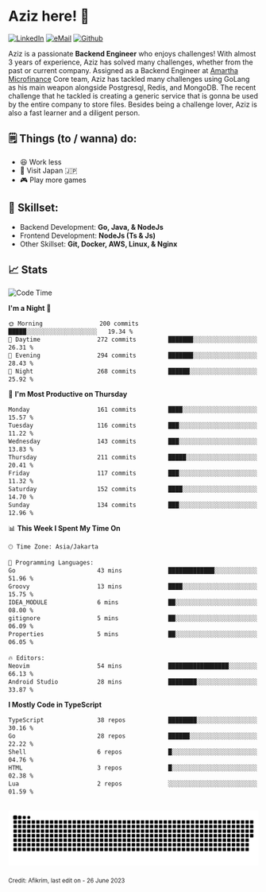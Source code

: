 # Aziz here! 👋

[![LinkedIn](https://img.shields.io/static/v1?message=afikrim&logo=linkedin&label=&color=0077B5&logoColor=white&labelColor=&style=for-the-badge)](https://www.linkedin.com/in/afikrim)
[![eMail](https://img.shields.io/static/v1?message=afikrim10@gmail.com&logo=gmail&label=&color=D14836&logoColor=white&labelColor=&style=for-the-badge)](mailto:afikrim10@gmail.com)
[![Github](https://komarev.com/ghpvc/?username=afikrim&label=Visitors&style=for-the-badge)](https://www.github.com/afikrim)

<!--Introduction-->
Aziz is a passionate **Backend Engineer** who enjoys challenges! With almost 3 years of experience, Aziz has solved many challenges, whether from the past or current company. Assigned as a Backend Engineer at [Amartha Microfinance](https://amartha.com) Core team, Aziz has tackled many challenges using GoLang as his main weapon alongside Postgresql, Redis, and MongoDB. The recent challenge that he tackled is creating a generic service that is gonna be used by the entire company to store files. Besides being a challenge lover, Aziz is also a fast learner and a diligent person.

<!--Things TODO-->
## 🗒️ Things (to / wanna) do:

- 😆 Work less
- 🚀 Visit Japan 🇯🇵
- 🎮 Play more games

<!--Skillset-->
## 🏅 Skillset:

- Backend Development: **Go, Java, & NodeJs**
- Frontend Development: **NodeJs (Ts & Js)**
- Other Skillset: **Git, Docker, AWS, Linux, & Nginx**

## 📈 Stats  

<!--START_SECTION:waka-->
![Code Time](http://img.shields.io/badge/Code%20Time-1%2C529%20hrs%2049%20mins-blue)

**I'm a Night 🦉** 

```text
🌞 Morning                200 commits         █████░░░░░░░░░░░░░░░░░░░░   19.34 % 
🌆 Daytime                272 commits         ███████░░░░░░░░░░░░░░░░░░   26.31 % 
🌃 Evening                294 commits         ███████░░░░░░░░░░░░░░░░░░   28.43 % 
🌙 Night                  268 commits         ██████░░░░░░░░░░░░░░░░░░░   25.92 % 
```
📅 **I'm Most Productive on Thursday** 

```text
Monday                   161 commits         ████░░░░░░░░░░░░░░░░░░░░░   15.57 % 
Tuesday                  116 commits         ███░░░░░░░░░░░░░░░░░░░░░░   11.22 % 
Wednesday                143 commits         ███░░░░░░░░░░░░░░░░░░░░░░   13.83 % 
Thursday                 211 commits         █████░░░░░░░░░░░░░░░░░░░░   20.41 % 
Friday                   117 commits         ███░░░░░░░░░░░░░░░░░░░░░░   11.32 % 
Saturday                 152 commits         ████░░░░░░░░░░░░░░░░░░░░░   14.70 % 
Sunday                   134 commits         ███░░░░░░░░░░░░░░░░░░░░░░   12.96 % 
```


📊 **This Week I Spent My Time On** 

```text
🕑︎ Time Zone: Asia/Jakarta

💬 Programming Languages: 
Go                       43 mins             █████████████░░░░░░░░░░░░   51.96 % 
Groovy                   13 mins             ████░░░░░░░░░░░░░░░░░░░░░   15.75 % 
IDEA_MODULE              6 mins              ██░░░░░░░░░░░░░░░░░░░░░░░   08.00 % 
gitignore                5 mins              ██░░░░░░░░░░░░░░░░░░░░░░░   06.09 % 
Properties               5 mins              ██░░░░░░░░░░░░░░░░░░░░░░░   06.05 % 

🔥 Editors: 
Neovim                   54 mins             █████████████████░░░░░░░░   66.13 % 
Android Studio           28 mins             ████████░░░░░░░░░░░░░░░░░   33.87 % 
```

**I Mostly Code in TypeScript** 

```text
TypeScript               38 repos            ████████░░░░░░░░░░░░░░░░░   30.16 % 
Go                       28 repos            ██████░░░░░░░░░░░░░░░░░░░   22.22 % 
Shell                    6 repos             █░░░░░░░░░░░░░░░░░░░░░░░░   04.76 % 
HTML                     3 repos             █░░░░░░░░░░░░░░░░░░░░░░░░   02.38 % 
Lua                      2 repos             ░░░░░░░░░░░░░░░░░░░░░░░░░   01.59 % 
```




<!--END_SECTION:waka-->


<br clear="both">

<div align="center">
  <img src="https://raw.githubusercontent.com/afikrim/afikrim/output/snake.svg" alt="Snake animation" />
</div>


<sub>Credit: Afikrim, last edit on - 26 June 2023</sub>
